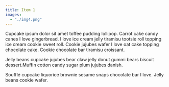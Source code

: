 ```yaml
---
title: Item 1
images:
  - "./img4.png"
---
```

Cupcake ipsum dolor sit amet toffee pudding lollipop. Carrot cake candy canes I love gingerbread. I love ice cream jelly tiramisu tootsie roll topping ice cream cookie sweet roll. Cookie jujubes wafer I love oat cake topping chocolate cake. Cookie chocolate bar tiramisu croissant.

Jelly beans cupcake jujubes bear claw jelly donut gummi bears biscuit dessert.Muffin cotton candy sugar plum jujubes danish.

Soufflé cupcake liquorice brownie sesame snaps chocolate bar I love. Jelly beans cookie wafer.